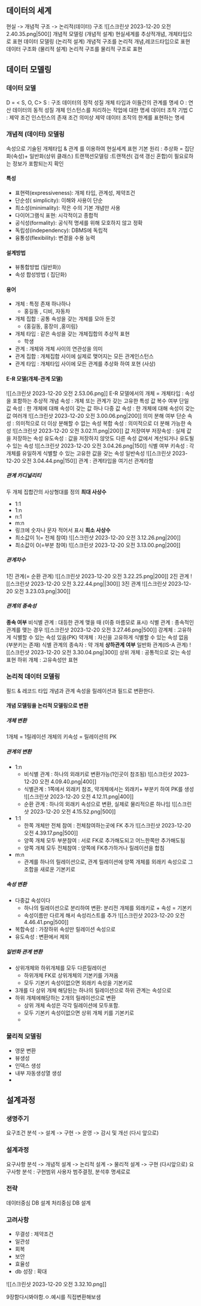 ## 데이터의 세계
현실 -> 개념적 구조 -> 논리적(데이터) 구조
![[스크린샷 2023-12-20 오전 2.40.35.png|500]]
개념적 모델링 (개념적 설계)
	현실세계를 추상적개념, 개체타입으로 표현
데이터 모델링 (논리적 설계)
	개념적 구조를 논리적 개념,레코드타입으로 표현
데이터 구조화 (물리적 설계)
	논리적 구조를 물리적 구조로 표현

## 데이터 모델링
### 데이터 모델
D = < S, O, C>
	S : 구조
		데이터의 정적 성질
		개체 타입과 이들간의 관계를 명세
	O : 연산
		데이터의 동적 성질
		개체 인스턴스를 처리하는 작업에 대한 명세
		데이터 조작 기법
	C : 제약 조건
		인스턴스의 존재 조건
		의미상 제약
		데이터 조작의 한계를 표현하는 명세

### 개념적 (데이터) 모델링
속성으로 기술된 개체타입 & 관계 를 이용하여 현실세계 표현
기본 원리 :  추상화 = 집단화(속성)+ 일반화(상위 클래스)
트랜잭션모델링 :트랜잭션( 검색 갱신 혼합)이 필요로하는 정보가 포함되는지 확인
#### 특성
- 표현력(expressiveness): 개체 타입, 관계성, 제약조건 
- 단순성( simplicity): 이해와 사용이 단순 
- 최소성(minimality): 작은 수의 기본 개념만 사용 
- 다이어그램식 표현: 시각적이고 종합적
- 공식성(formality): 공식적 명세를 위해 모호하지 않고 정확 
- 독립성(independency): DBMS에 독립적
- 융통성(flexibility): 변경을 수용 능력

#### 설계방법
- 뷰통합방법 (일반화))
- 속성 합성방법 ( 집단화)
#### 용어
- 개체 : 특정 존재 하나하나
	- 홍길동 , 디비, 자동차
- 개체 집합 : 공통 속성을 갖는 개체를 모아 둔것
	- {홍길동, 홍장미 ,홍미림}
- 개체 타입 : 같은 속성을 갖는 개체집합의 추상적 표현
	- 학생
- 관계 : 개체와 개체 사이의 연관성을 의미
- 관계 집합 : 개체집합 사이에 실제로 맺어지는 모든 관계인스턴스
- 관계 타입 : 개체타입 사이에 모든 관계를 추상화 하여 포현 (사상)
#### E-R 모델(개체-관계 모델)

![[스크린샷 2023-12-20 오전 2.53.06.png]]
E-R 모델에서의 개체 = 개체타입 : 속성을 포함하는 추상적 개념
속성 : 개체 또는 관계가 갖는 고유한 특성
	값 복수 여부
		단일 값 속성 : 한 개체에 대해 속성이 갖는 값 하나
		다중 값 속성 : 한 개체에 대해 속성이 갖는 값 여러개
		![[스크린샷 2023-12-20 오전 3.00.06.png|200]]
	의미 분해 여부
		단순 속성 : 의미적으로 더 이상 분해할 수 없는 속성
		복합 속성 : 의미적으로 더 분해 가능한 속성
		![[스크린샷 2023-12-20 오전 3.02.11.png|200]]
	값 저장여부
		저장속성 : 실제 값을 저장하는 속성
		유도속성 : 값을 저장하지 않앗도 다른 속성 값에서 계산되거나 유도될 수 있는 속성
		![[스크린샷 2023-12-20 오전 3.04.26.png|150]]
	식별 여부
		키속성 : 각 개체를 유일하게 식별할 수 있는 고유한 값을 갖는 속성
		일반속성
		![[스크린샷 2023-12-20 오전 3.04.44.png|150]]
관계 : 관계타입을 여기선 관계라함
##### 관계 카디널리티
두 개체 집합간의 사상형대를 정의
**최대 사상수**
- 1:1
- 1:n
- n:1
- m:n
- 링크에 숫자나 문자 적어서 표시
**최소 사상수**
- 최소값이 1(= 전체 참여)
  ![[스크린샷 2023-12-20 오전 3.12.26.png|200]]
- 최소값이 0(=부분 참여)
  ![[스크린샷 2023-12-20 오전 3.13.00.png|200]]
##### 관계차수
1진 관계(= 순환 관계)
![[스크린샷 2023-12-20 오전 3.22.25.png|200]]
2진 관계
![[스크린샷 2023-12-20 오전 3.22.44.png||300]]
3진 관계
![[스크린샷 2023-12-20 오전 3.23.03.png|300]]
##### 관계의 종속성
**종속 여부**
	비식별 관계 : 대등한 관계 맺을 때 (이중 마름모로 표시)
	식별 관계 : 종속적인 관계를 맺는 경우
		![[스크린샷 2023-12-20 오전 3.27.46.png|500]]
		강계체 : 고유하게 식별할 수 있는 속성 있음(PK)
		약개체 : 자신을 고유하게 식별할 수 있는 속성 없음(부분키는 존재)
		식별 관계의 종속자 : 약 개체
**상하관계 여부**
	일반화 관계(IS-A 관계)
	![[스크린샷 2023-12-20 오전 3.30.04.png|300]]
		상위 개체 : 공통적으로 갖는 속성 표현
		하위 개체 : 고유속성만 표현
### 논리적 데이터 모델링
필드 & 레코드 타입
개념과 관계 속성을 
릴레이션과 필드로 변환한다.
#### 개념 모델링을 논리적 모델링으로 변환
##### 개체 변환
1개체 = 1릴레이션
개체의 키속성 = 릴레이션의 PK
##### 관계의 변환
- 1:n
	- 비식별 관계 : 하나의 외래키로 변환가능(1인곳이 참조됨)
	  ![[스크린샷 2023-12-20 오전 4.09.40.png|400]]
	- 식별관계 : 1쪽에서 외래키 참조, 약개체에서는 외래키+ 부분키 하여 PK를 생성
	  ![[스크린샷 2023-12-20 오전 4.12.11.png|400]]
	- 순환 관계 : 하나의 외래키 속성으로 변환, 실제로 물리적으론 하나임
	  ![[스크린샷 2023-12-20 오전 4.15.52.png|500]]
- 1:1
	- 한쪽 개체만 전체 참여 : 전체참여하는곳에 FK 추가
	  ![[스크린샷 2023-12-20 오전 4.39.17.png|500]]
	- 양쪽 개체 모두 부분참여 : 서로 FK로 추가해도되고 어느한쪽만 추가해도됨
	- 양쪽 개체 모두 전체참여 : 양쪽에 FK추가하거나 릴레이션을 합침
- m:n
	- 관계를 하나의 릴레이션으로, 관계 릴레이션에 양쪽 개체를 외래키 속성으로 그조합을 새로운 기본키로
##### 속성 변환
- 다중값 속성이다
	- 하나의 릴레이션으로 분리하여 변환: 분리전 개체를 외래키로 + 속성 = 기본키
	- 속성이름만 다르게 해서 속성리스트를 추가
	  ![[스크린샷 2023-12-20 오전 4.46.41.png|500]]
- 복합속성 : 가장하위 속성만 릴레이션 속성으로
- 유도속성 : 변환에서 제외
##### 일반화 관계 변환
- 상위개체와 하위개체를 모두 다른릴레이션
	- 하위개체 FK로 상위개체의 기본키를 가져옴
	- 모두 기본키 속성이없으면 외래키 속성을 기본키로
- 3개를 다 상위 개체 해당된는 하나의 릴레이션으로 하위 관계는 속성으로
- 하위 개체에해당하는 2개의 릴레이션으로 변환
	- 상위 개체 속성은 각각 릴레이션에 모두포함.
	- 모두 기본키 속성이없으면 상위 개체 키를 기본키로
	- 


### 물리적 모델링
- 영문 변환
- 뷰생성
- 인덱스 생성
- 내부 자동생성열 생성
- 

## 설계과정

### 생명주기
 요구조건 분석 -> 설계 -> 구현 -> 운영 -> 감시 및 개선  (다시 앞으로)

### 설계과정
요구사항 분석 -> 개념적 설계 -> 논리적 설계 -> 물리적 설계 -> 구현 (다시앞으로)
요구사항 분석 : 구현범위 사용자 범주결정, 분석후 명세로로

### 전략
데이터중심 DB 설계
처리중심 DB 설계

### 고려사항
- 무결성 : 제약조건
- 일관성
- 회복
- 보안
- 효율성
- db 성장 : 확대


![[스크린샷 2023-12-20 오전 3.32.10.png]]

9장함다시봐야함.ㅇ.예시를 직접변환해보샘